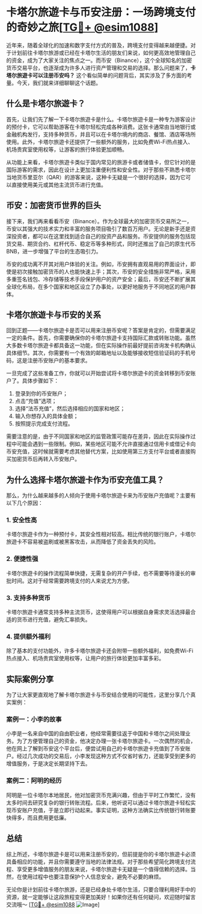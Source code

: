 # 卡塔尔旅遊卡与币安注册：一场跨境支付的奇妙之旅[[TG💪+ @esim1088](https://t.me/s/esim1088)]

近年来，随着全球化的加速和数字支付方式的普及，跨境支付变得越来越便捷。对于计划前往卡塔尔旅游或已经在卡塔尔生活的朋友们来说，如何更高效地管理自己的资金，成为了大家关注的焦点之一。而币安（Binance），这个全球知名的加密货币交易平台，也逐渐成为许多人进行资产管理和交易的选择。那么问题来了，**卡塔尔旅遊卡可以注册币安吗？** 这个看似简单的问题背后，其实涉及了多方面的考量。今天，我们就来详细聊聊这个话题。

## 什么是卡塔尔旅遊卡？

首先，让我们先了解一下卡塔尔旅遊卡是什么。卡塔尔旅遊卡是一种专为游客设计的预付卡，它可以帮助游客在卡塔尔轻松完成各种消费。这张卡通常由当地银行或金融机构发行，支持多种货币，并且可以在卡塔尔境内的商店、餐馆、酒店等场所使用。此外，卡塔尔旅遊卡还提供了一些额外的服务，比如免费Wi-Fi热点接入、机场贵宾室使用权等，让游客的旅行体验更加顺畅。

从功能上来看，卡塔尔旅遊卡类似于国内常见的旅游卡或者储值卡，但它针对的是国际游客的需求，因此在设计上更加注重便利性和安全性。对于那些不熟悉卡塔尔当地货币里亚尔（QAR）的游客来说，这种卡无疑是一个很好的选择，因为它可以直接使用美元或其他主流货币进行充值。

## 币安：加密货币世界的巨头

接下来，我们再来看看币安（Binance）。作为全球最大的加密货币交易所之一，币安以其强大的技术实力和丰富的服务项目吸引了数百万用户。无论是新手还是资深投资者，都可以在这里找到适合自己的投资产品和服务。币安提供的服务包括现货交易、期货合约、杠杆代币、稳定币等多种形式，同时还推出了自己的原生代币BNB，进一步增强了平台的生态吸引力。

币安的成功离不开其对用户体验的关注。例如，币安拥有直观易用的界面设计，即使是初次接触加密货币的人也能快速上手；其次，币安的安全措施非常严格，采用多重签名钱包、冷存储等技术手段保护用户的资产安全；最后，币安还不断扩展其全球化布局，在多个国家和地区设立了办事处，以更好地服务于不同地区的用户群体。

## 卡塔尔旅遊卡与币安的关系

回到正题——卡塔尔旅遊卡是否可以用来注册币安呢？答案是肯定的，但需要满足一定的条件。首先，你需要确保你的卡塔尔旅遊卡支持国际汇款或转账功能。虽然大多数卡塔尔旅遊卡都具备这一功能，但在实际操作前最好提前咨询发卡机构确认具体细节。其次，你需要有一个有效的邮箱地址以及能够接收短信验证码的手机号码，这是注册币安账户的基本要求。

一旦完成了这些准备工作，你就可以开始尝试将卡塔尔旅遊卡的资金转移到币安账户了。具体步骤如下：
1. 登录到你的币安账户；
2. 点击“充值”选项；
3. 选择“法币充值”，然后选择相应的国家和地区；
4. 输入你想存入的具体金额；
5. 按照提示完成支付流程。

需要注意的是，由于不同国家和地区的监管政策可能存在差异，因此在实际操作过程中可能会遇到一些限制。例如，某些地区可能不允许直接通过信用卡或借记卡向币安充值，这时候就需要考虑其他替代方案，比如使用第三方支付平台或者直接购买加密货币后再转入币安账户。

## 为什么选择卡塔尔旅遊卡作为币安充值工具？

那么，为什么越来越多的人倾向于使用卡塔尔旅遊卡来为币安账户充值呢？主要有以下几个原因：

### 1. 安全性高
卡塔尔旅遊卡作为一种预付卡，其安全性相对较高。相比传统的银行账户，卡塔尔旅遊卡不容易被盗刷或被黑客攻击，从而降低了资金丢失的风险。

### 2. 便捷性强
卡塔尔旅遊卡的操作流程简单快捷，无需复杂的开户手续，也不需要等待漫长的审批时间。这对于经常需要跨境支付的人来说尤为方便。

### 3. 支持多种货币
卡塔尔旅遊卡通常支持多种主流货币，这使得用户可以根据自身需求灵活选择最合适的货币进行充值，避免汇率损失。

### 4. 提供额外福利
除了基本的支付功能外，许多卡塔尔旅遊卡还会附带一些额外福利，如免费Wi-Fi热点接入、机场贵宾室使用权等，让用户的旅行体验更加丰富多彩。

## 实际案例分享

为了让大家更直观地了解卡塔尔旅遊卡与币安结合使用的可能性，这里分享几个真实案例：

### 案例一：小李的故事
小李是一名来自中国的自由职业者，他经常需要往返于中国和卡塔尔之间处理业务。为了方便管理自己的资金，他决定办理一张卡塔尔旅遊卡。一次偶然的机会，他在网上了解到币安这个平台后，便尝试用自己的卡塔尔旅遊卡充值到了币安账户。经过几次成功的交易后，小李发现这种方式不仅省时省力，还能享受到更多的增值服务，于是决定长期坚持下去。

### 案例二：阿明的经历
阿明是一位卡塔尔本地居民，他对加密货币充满兴趣，但由于平时工作繁忙，没有太多时间去研究复杂的银行转账流程。后来，他听说可以通过卡塔尔旅遊卡轻松实现币安账户充值，于是立即行动起来。事实证明，这种方法确实比传统银行转账要快得多，而且费用更低廉。

## 总结

综上所述，卡塔尔旅遊卡是可以用来注册币安的，但前提是你的卡塔尔旅遊卡必须具备相应的功能，并且你需要遵守当地的法律法规。对于那些希望简化跨境支付流程、享受更多增值服务的朋友来说，卡塔尔旅遊卡无疑是一个值得信赖的选择。当然，在使用过程中也要注意保护个人信息安全，避免不必要的麻烦。

无论你是计划前往卡塔尔旅游，还是已经身处卡塔尔生活，只要合理利用好手中的资源，就一定能够让这段旅程变得更加美好！如果你还有任何疑问，欢迎随时留言交流哦～ [[TG💪+ @esim1088](https://t.me/s/esim1088) ![Image](https://i.postimg.cc/4NQfJmqS/Snipaste-2025-05-13-00-14-12.png)]